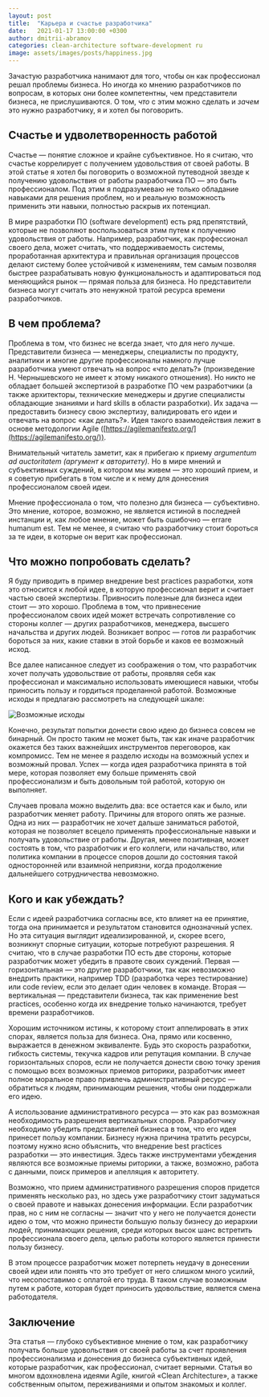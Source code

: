```yaml
---
layout: post
title:  "Карьера и счастье разработчика"
date:   2021-01-17 13:00:00 +0300
author: dmitrii-abramov
categories: clean-architecture software-development ru
image: assets/images/posts/happiness.jpg
---
```


Зачастую разработчика нанимают для того, чтобы он как профессионал решал проблемы бизнеса. Но иногда ко мнению разработчиков по вопросам, в которых они более компетентны, чем представители бизнеса, не прислушиваются. О том, *что* с этим можно сделать и *зачем* это нужно разработчику, я и хотел бы поговорить.

## Счастье и удволетворенность работой

Счастье — понятие сложное и крайне субъективное. Но я считаю, что счастье коррелирует с получением удовольствия от своей работы. В этой статье я хотел бы поговорить о возможной путеводной звезде к получению удовольствия от работы разработчика ПО — это быть профессионалом. Под этим я подразумеваю не только обладание навыками для решения проблем, но и реальную возможность применить эти навыки, полностью раскрыв их потенциал.

В мире разработки ПО (software development) есть ряд препятствий, которые не позволяют воспользоваться этим путем к получению удовольствия от работы. Например, разработчик, как профессионал своего дела, может считать, что поддерживаемость системы, проработанная архитектура и правильная организация процессов делают систему более устойчивой к изменениям, тем самым позволяя быстрее разрабатывать новую функциональность и адаптироваться под меняющийся рынок — прямая польза для бизнеса. Но представители бизнеса могут считать это ненужной тратой ресурса времени разработчиков.

## В чем проблема?

Проблема в том, что бизнес не всегда знает, что для него лучше. Представители бизнеса — менеджеры, специалисты по продукту, аналитики и многие другие профессионалы намного лучше разработчика умеют отвечать на вопрос «что делать?» (произведение Н. Чернышевского не имеет к этому никакого отношения). Но никто не обладает большей экспертизой в разработке ПО чем разработчики (а также архитекторы, технические менеджеры и другие специалисты обладающие знаниями и hard skills в области разработки). Их задача — предоставить бизнесу свою экспертизу, валидировать его идеи и отвечать на вопрос «как делать?». Идея такого взаимодействия лежит в основе методологии Agile ([https://agilemanifesto.org/](https://agilemanifesto.org/)).

Внимательный читатель заметит, как я прибегаю к приему *argumentum ad auctoritatem (аргумент к авторитету).* Но в мире мнений и субъективных суждений, в котором мы живем — это хороший прием, и я советую прибегать в том числе и к нему для донесения профессионалом своей идеи.

Мнение профессионала о том, что полезно для бизнеса — субъективно. Это мнение, которое, возможно, не является истиной в последней инстанции и, как любое мнение, может быть ошибочно — errare humanum est. Тем не менее, я считаю что разработчику стоит бороться за те идеи, в которые он верит как профессионал.

## Что можно попробовать сделать?

Я буду приводить в пример внедрение best practices разработки, хотя это относится к любой идее, в которую профессионал верит и считает частью своей экспертизы. Привносить полезные для бизнеса идеи стоит — это хорошо. Проблема в том, что привнесение профессионалом своих идей может встречать сопротивление со стороны коллег — других разработчиков, менеджера, высшего начальства и других людей. Возникает вопрос — готов ли разработчик бороться за них, какие ставки в этой борьбе и каков ее возможный исход.

Все далее написанное следует из соображения о том, что разработчик хочет получать удовольствие от работы, проявляя себя как профессионал и максимально использовать имеющиеся навыки, чтобы приносить пользу и гордиться проделанной работой. Возможные исходы я предлагаю рассмотреть на следующей шкале:

![Возможные исходы](/assets/images/posts/results_graph_eng.png)

Конечно, результат попытки донести свою идею до бизнеса совсем не бинарный. Он просто таким не может быть, так как иначе разработчик окажется без таких важнейших инструментов переговоров, как компромисс. Тем не менее я разделю исходы на возможный успех и возможный провал. Успех — когда идея разработчика принята в той мере, которая позволяет ему больше применять свой профессионализм и быть довольным той работой, которую он выполняет. 

Случаев провала можно выделить два: все остается как и было, или разработчик меняет работу. Причины для второго опять же разные. Одна из них — разработчик не хочет дальше заниматься работой, которая не позволяет всецело применять профессиональные навыки и получать удовольствие от работы. Другая, менее позитивная, может состоять в том, что разработчик и его коллеги, или начальство, или политика компании в процессе споров дошли до состояния такой односторонней или взаимной неприязни, когда продолжение дальнейшего сотрудничества невозможно.

## Кого и как убеждать?

Если с идеей разработчика согласны все, кто влияет на ее принятие, тогда она принимается и результатом становится однозначный успех. Но эта ситуация выглядит идеализированной, и, скорее всего, возникнут спорные ситуации, которые потребуют разрешения. Я считаю, что в случае разработки ПО есть две стороны, которые разработчик может убедить в правоте своих суждений. Первая — горизонтальная — это другие разработчики, так как невозможно внедрить практики, например TDD (разработка через тестирование) или code review, если это делает один человек в команде. Вторая — вертикальная — представители бизнеса, так как применение best practices, особенно когда их внедрение только начинаются, требует времени разработчиков. 

Хорошим источником истины, к которому стоит аппелировать в этих спорах, является польза для бизнеса. Она, прямо или косвенно, выражается в денежном эквиваленте. Будь это скорость разработки, гибкость системы, текучка кадров или репутация компании. В случае горизонтальных споров, если не получается донести свою точку зрения с помощью всех возможных приемов риторики, разработчик имеет полное моральное право привлечь административный ресурс — обратиться к людям, принимающим решения, чтобы они поддержали его идею.

А использование административного ресурса — это как раз возможная необходимость разрешения вертикальных споров. Разработчику необходимо убедить представителей бизнеса в том, что его идея принесет пользу компании. Бизнесу нужна причина тратить ресурсы, поэтому нужно ясно объяснить, что внедрение best practices разработки — это инвестиция. Здесь также инструментами убеждения являются все возможные приемы риторики, а также, возможно, работа с данными, поиск примеров и апелляция к авторитету. 

Возможно, что прием административного разрешения споров придется применять несколько раз, но здесь уже разработчику стоит задуматься о своей правоте и навыках донесения информации. Если разработчик прав, но с ним не согласны — значит что у него не получается донести идею о том, что можно принести большую пользу бизнесу до иерархии людей, принимающих решения, среди которых высок шанс встретить профессионала своего дела, целью работы которого является принести пользу бизнесу.

В этом процессе разработчик может потерпеть неудачу в донесении своей идеи или понять что это требует от него слишком много усилий, что несопоставимо с оплатой его труда. В таком случае возможным путем к работе, которая будет приносить удовольствие, является смена работодателя. 

## Заключение

Эта статья — глубоко субъективное мнение о том, как разработчику получать больше удовольствия от своей работы за счет проявления профессионализма и донесения до бизнеса субъективных идей, которые разработчик, как профессионал, считает верными. Статья во многом вдохновлена идеями Agile, книгой «Clean Architecture», а также собственным опытом, переживаниями и опытом знакомых и коллег.